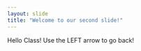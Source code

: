 ```yaml
---
layout: slide
title: "Welcome to our second slide!"
---
```

Hello Class!
Use the LEFT arrow to go back!